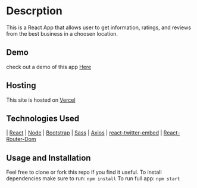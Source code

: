 # Descrption
This is a React App that allows user to get information, ratings, and reviews from the best business in a choosen location.


## Demo
check out a demo of this app [Here](https://jam-mate.vercel.app/ "Demo")

## Hosting
This site is hosted on [Vercel](https://vercel.com/ "Vercel.com")

## Technologies Used
 | [React](https://reactjs.org/ "React") | [Node](nodejs.org "Node")  | [Bootstrap](https://getbootstrap.com/ "Bootstrap")  | [Sass](https://sass-lang.com/ "Sass preprocessor") | [Axios](https://www.npmjs.com/package/axios "Axios") | [react-twitter-embed](https://www.npmjs.com/package/react-twitter-embed "react-twitter-embed npm package") | [React-Router-Dom](https://www.npmjs.com/package/react-router-dom "React-router-dom npm package")

## Usage and Installation
Feel free to clone or fork this repo if you find it useful. 
To install dependencies make sure to run: 
```npm install```
To run full app: 
```npm start```